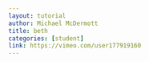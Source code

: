 ```yaml
---
layout: tutorial
author: Michael McDermott
title: beth
categories: [student]
link: https://vimeo.com/user177919160
---
```

